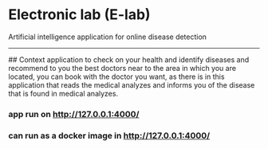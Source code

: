 # Electronic lab (E-lab)
Artificial intelligence application for online disease detection
<hr>
## Context
application to check on your health and identify diseases and recommend to you the best doctors near to the area in which you are located, you can book with the doctor you want, as there is in this application that reads the medical analyzes and informs you of the disease that is found in medical analyzes.

### app run on http://127.0.0.1:4000/
### can run as a docker image in http://127.0.0.1:4000/
